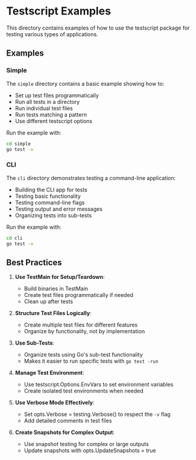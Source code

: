 # Testscript Examples

This directory contains examples of how to use the testscript package for testing various types of applications.

## Examples

### Simple

The `simple` directory contains a basic example showing how to:
- Set up test files programmatically
- Run all tests in a directory
- Run individual test files
- Run tests matching a pattern
- Use different testscript options

Run the example with:
```bash
cd simple
go test -v
```

### CLI

The `cli` directory demonstrates testing a command-line application:
- Building the CLI app for tests
- Testing basic functionality
- Testing command-line flags
- Testing output and error messages
- Organizing tests into sub-tests

Run the example with:
```bash
cd cli
go test -v
```

## Best Practices

1. **Use TestMain for Setup/Teardown**: 
   - Build binaries in TestMain
   - Create test files programmatically if needed
   - Clean up after tests

2. **Structure Test Files Logically**:
   - Create multiple test files for different features
   - Organize by functionality, not by implementation

3. **Use Sub-Tests**:
   - Organize tests using Go's sub-test functionality
   - Makes it easier to run specific tests with `go test -run`

4. **Manage Test Environment**:
   - Use testscript.Options.EnvVars to set environment variables
   - Create isolated test environments when needed

5. **Use Verbose Mode Effectively**:
   - Set opts.Verbose = testing.Verbose() to respect the `-v` flag
   - Add detailed comments in test files
   
6. **Create Snapshots for Complex Output**:
   - Use snapshot testing for complex or large outputs
   - Update snapshots with opts.UpdateSnapshots = true